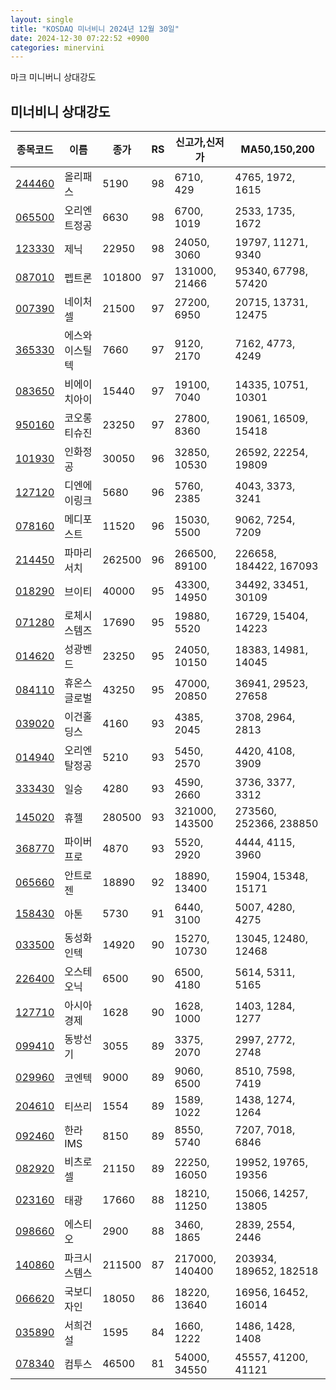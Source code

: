 ```yaml
---
layout: single
title: "KOSDAQ 미너비니 2024년 12월 30일"
date: 2024-12-30 07:22:52 +0900
categories: minervini
---
```

마크 미니버니 상대강도
## 미너비니 상대강도

|종목코드|이름|종가|RS|신고가,신저가|MA50,150,200|
|------|---|---|--|---------|------------|
|[244460](https://finance.daum.net/quotes/A244460)|올리패스|5190|98|6710, 429|4765, 1972, 1615|
|[065500](https://finance.daum.net/quotes/A065500)|오리엔트정공|6630|98|6700, 1019|2533, 1735, 1672|
|[123330](https://finance.daum.net/quotes/A123330)|제닉|22950|98|24050, 3060|19797, 11271, 9340|
|[087010](https://finance.daum.net/quotes/A087010)|펩트론|101800|97|131000, 21466|95340, 67798, 57420|
|[007390](https://finance.daum.net/quotes/A007390)|네이처셀|21500|97|27200, 6950|20715, 13731, 12475|
|[365330](https://finance.daum.net/quotes/A365330)|에스와이스틸텍|7660|97|9120, 2170|7162, 4773, 4249|
|[083650](https://finance.daum.net/quotes/A083650)|비에이치아이|15440|97|19100, 7040|14335, 10751, 10301|
|[950160](https://finance.daum.net/quotes/A950160)|코오롱티슈진|23250|97|27800, 8360|19061, 16509, 15418|
|[101930](https://finance.daum.net/quotes/A101930)|인화정공|30050|96|32850, 10530|26592, 22254, 19809|
|[127120](https://finance.daum.net/quotes/A127120)|디엔에이링크|5680|96|5760, 2385|4043, 3373, 3241|
|[078160](https://finance.daum.net/quotes/A078160)|메디포스트|11520|96|15030, 5500|9062, 7254, 7209|
|[214450](https://finance.daum.net/quotes/A214450)|파마리서치|262500|96|266500, 89100|226658, 184422, 167093|
|[018290](https://finance.daum.net/quotes/A018290)|브이티|40000|95|43300, 14950|34492, 33451, 30109|
|[071280](https://finance.daum.net/quotes/A071280)|로체시스템즈|17690|95|19880, 5520|16729, 15404, 14223|
|[014620](https://finance.daum.net/quotes/A014620)|성광벤드|23250|95|24050, 10150|18383, 14981, 14045|
|[084110](https://finance.daum.net/quotes/A084110)|휴온스글로벌|43250|95|47000, 20850|36941, 29523, 27658|
|[039020](https://finance.daum.net/quotes/A039020)|이건홀딩스|4160|93|4385, 2045|3708, 2964, 2813|
|[014940](https://finance.daum.net/quotes/A014940)|오리엔탈정공|5210|93|5450, 2570|4420, 4108, 3909|
|[333430](https://finance.daum.net/quotes/A333430)|일승|4280|93|4590, 2660|3736, 3377, 3312|
|[145020](https://finance.daum.net/quotes/A145020)|휴젤|280500|93|321000, 143500|273560, 252366, 238850|
|[368770](https://finance.daum.net/quotes/A368770)|파이버프로|4870|93|5520, 2920|4444, 4115, 3960|
|[065660](https://finance.daum.net/quotes/A065660)|안트로젠|18890|92|18890, 13400|15904, 15348, 15171|
|[158430](https://finance.daum.net/quotes/A158430)|아톤|5730|91|6440, 3100|5007, 4280, 4275|
|[033500](https://finance.daum.net/quotes/A033500)|동성화인텍|14920|90|15270, 10730|13045, 12480, 12468|
|[226400](https://finance.daum.net/quotes/A226400)|오스테오닉|6500|90|6500, 4180|5614, 5311, 5165|
|[127710](https://finance.daum.net/quotes/A127710)|아시아경제|1628|90|1628, 1000|1403, 1284, 1277|
|[099410](https://finance.daum.net/quotes/A099410)|동방선기|3055|89|3375, 2070|2997, 2772, 2748|
|[029960](https://finance.daum.net/quotes/A029960)|코엔텍|9000|89|9060, 6500|8510, 7598, 7419|
|[204610](https://finance.daum.net/quotes/A204610)|티쓰리|1554|89|1589, 1022|1438, 1274, 1264|
|[092460](https://finance.daum.net/quotes/A092460)|한라IMS|8150|89|8550, 5740|7207, 7018, 6846|
|[082920](https://finance.daum.net/quotes/A082920)|비츠로셀|21150|89|22250, 16050|19952, 19765, 19356|
|[023160](https://finance.daum.net/quotes/A023160)|태광|17660|88|18210, 11250|15066, 14257, 13805|
|[098660](https://finance.daum.net/quotes/A098660)|에스티오|2900|88|3460, 1865|2839, 2554, 2446|
|[140860](https://finance.daum.net/quotes/A140860)|파크시스템스|211500|87|217000, 140400|203934, 189652, 182518|
|[066620](https://finance.daum.net/quotes/A066620)|국보디자인|18050|86|18220, 13640|16956, 16452, 16014|
|[035890](https://finance.daum.net/quotes/A035890)|서희건설|1595|84|1660, 1222|1486, 1428, 1408|
|[078340](https://finance.daum.net/quotes/A078340)|컴투스|46500|81|54000, 34550|45557, 41200, 41121|


